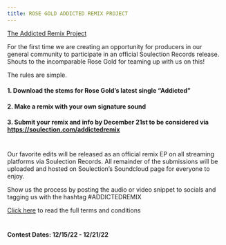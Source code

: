 ```yaml
---
title: ROSE GOLD ADDICTED REMIX PROJECT
---
```


<a href="https://www.instagram.com/muvagoldblood/?hl=en">The Addicted Remix Project</a> 


For the first time we are creating an opportunity for producers in our general community to participate in an official Soulection Records release. Shouts to the incomparable Rose Gold for teaming up with us on this! 
 
The rules are simple.

#### 1. Download the stems for Rose Gold’s latest single “Addicted”
#### 2. Make a remix with your own signature sound 
#### 3. Submit your remix and info by December 21st to be considered via https://soulection.com/addictedremix


#
Our favorite edits  will be released as an official remix EP on all streaming platforms via Soulection Records. All remainder of the submissions will be uploaded and hosted on Soulection’s Soundcloud page for everyone to enjoy. 

Show us the process by posting the audio or video snippet to socials and tagging us with the hashtag #ADDICTEDREMIX 

<a href="https://soulsubmissions.s3.us-west-1.amazonaws.com/Soulection+Remix+Contest+ToS_form.pdf">Click here</a> to read the full terms and conditions 
#
#### Contest Dates: 12/15/22 - 12/21/22

